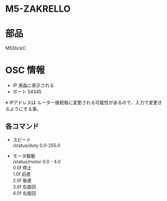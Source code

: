 # M5-ZAKRELLO


# 部品
M5StickC


# OSC 情報
- IP 液晶に表示される
- ポート 54345

※ IPアドレスは ルーター接続毎に変更される可能性があるので、入力で変更きるようにする事。

## 各コマンド

- スピード  
/status/duty 0.0-255.0

- モータ駆動  
/status/motor 0.0 - 4.0  
0.0f  停止  
1.0f  前進  
2.0f  後進  
3.0f  左旋回  
4.0f  右旋回  


